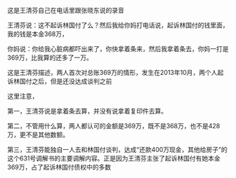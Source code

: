 这是王清芬自己在电话里跟张晓东说的录音

王清芬说：这不起诉林国付了么？然后我给你妈打电话说，起诉林国付的钱里面，我的钱是本金368万，

你妈说：你给我心脏病都吓出来了，你快拿着条来，然后我拿着条去，你妈一打是369万，比我算的还多了一万。

这是王清芬描述，两人首次对总账369万的情形，发生在2013年10月，两个人起诉林国付之后，但是还没达成谈判之前

这里注意，

第一，王清芬说是拿着条去算，并没有说拿着复印件去算。

第二，不管用什么算，两人都认可的金额是369万，既不是368万，也不是428万，更不是其他数额。

第三，王清芬能独自一人去和林国付谈判，达成“还款400万现金，其他给房子”的这个631号调解书的主要调解内容。正是因为王清芬主张了起诉林国付有她本金369万，占了起诉林国付债权中的多数
